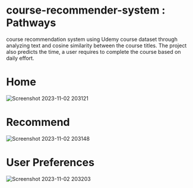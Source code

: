 # course-recommender-system : Pathways
course recommendation system using Udemy course dataset through analyzing text and cosine similarity between the course titles. The project also predicts the time, a user requires to complete the course based on daily effort.

# Home
![Screenshot 2023-11-02 203121](https://github.com/reemantech/course-recommender-system/assets/98273838/48f27799-23ee-4c09-80ce-65c246823deb)

# Recommend
![Screenshot 2023-11-02 203148](https://github.com/reemantech/course-recommender-system/assets/98273838/0ee144df-c042-4fd7-9661-0e309f55a3e4)

# User Preferences
![Screenshot 2023-11-02 203203](https://github.com/reemantech/course-recommender-system/assets/98273838/40721160-6227-44a7-bd79-d9348ee960e3)
